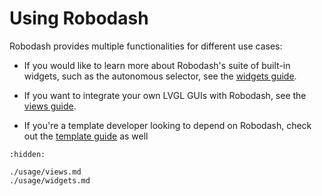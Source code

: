 # Using Robodash

Robodash provides multiple functionalities for different use cases:

- If you would like to learn more about Robodash's suite of built-in widgets, such
  as the autonomous selector, see the [widgets guide](./guides/usage/widgets.md).

- If you want to integrate your own LVGL GUIs with Robodash, see the
  [views guide](./guides/views.md).

- If you're a template developer looking to depend on Robodash, check out the
  [template guide](./guides/template.md) as well

```{toctree}
:hidden:

./usage/views.md
./usage/widgets.md
```
